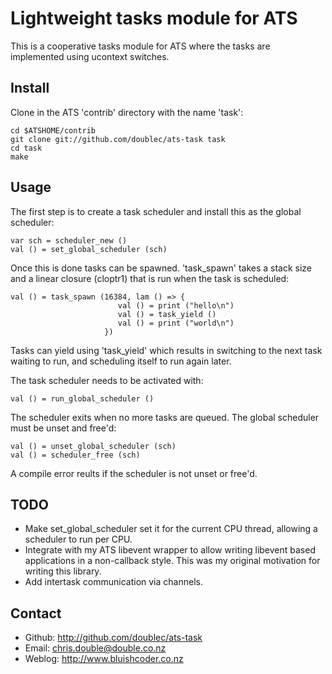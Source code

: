 Lightweight tasks module for ATS
================================

This is a cooperative tasks module for ATS where the tasks are implemented using
ucontext switches. 

Install
-------

Clone in the ATS 'contrib' directory with the name 'task':

    cd $ATSHOME/contrib
    git clone git://github.com/doublec/ats-task task
    cd task
    make

Usage
-----

The first step is to create a task scheduler and install this as the
global scheduler:

    var sch = scheduler_new ()
    val () = set_global_scheduler (sch)

Once this is done tasks can be spawned. 'task_spawn' takes a stack size
and a linear closure (cloptr1) that is run when the task is scheduled:

    val () = task_spawn (16384, lam () => {
                            val () = print ("hello\n")
                            val () = task_yield ()
                            val () = print ("world\n")
                         })

Tasks can yield using 'task_yield' which results in switching to the next
task waiting to run, and scheduling itself to run again later.

The task scheduler needs to be activated with:

    val () = run_global_scheduler ()

The scheduler exits when no more tasks are queued. The global scheduler must
be unset and free'd:

    val () = unset_global_scheduler (sch)
    val () = scheduler_free (sch)

A compile error reults if the scheduler is not unset or free'd.

TODO
----

* Make set_global_scheduler set it for the current CPU thread, allowing 
  a scheduler to run per CPU.
* Integrate with my ATS libevent wrapper to allow writing libevent based
  applications in a non-callback style. This was my original motivation
  for writing this library.
* Add intertask communication via channels.

Contact
-------
* Github: http://github.com/doublec/ats-task
* Email: chris.double@double.co.nz
* Weblog: http://www.bluishcoder.co.nz
